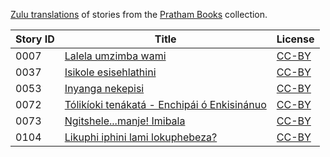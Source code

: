 [Zulu translations](https://storyweaver.org.in/search?search%5Bquery%5D=&search%5Blanguages%5D%5B%5D=Zulu) of stories from the [Pratham Books](http://prathambooks.org/) collection.

Story ID | Title | License
-------- | ----- | -------
0007 | [Lalela umzimba wami](https://storyweaver.org.in/stories/734-lalela-umzimba-wami) | [CC-BY](https://creativecommons.org/licenses/by/4.0/)
0037 | [Isikole esisehlathini](https://storyweaver.org.in/stories/1183-isikole-esisehlathini) | [CC-BY](https://creativecommons.org/licenses/by/4.0/)
0053 | [Inyanga nekepisi](https://storyweaver.org.in/stories/1195-inyanga-nekepisi) | [CC-BY](https://creativecommons.org/licenses/by/4.0/)
0072 | [Tólikíoki tenákatá - Enchipái ó Enkisinánuo](https://storyweaver.org.in/stories/1178-to-liki-oki-tena-kata-enchipa-i-o-enkisina-nuo) | [CC-BY](https://creativecommons.org/licenses/by/4.0/)
0073 | [Ngitshele...manje! Imibala](https://storyweaver.org.in/stories/1184-ngitshele-manje-imibala) | [CC-BY](https://creativecommons.org/licenses/by/4.0/)
0104 | [Likuphi iphini lami lokuphebeza?](https://storyweaver.org.in/stories/1193-likuphi-iphini-lami-lokuphebeza) | [CC-BY](https://creativecommons.org/licenses/by/4.0/)
